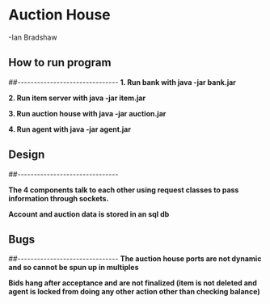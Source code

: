 # Auction House

-Ian Bradshaw

## How to run program
##-------------------------------
**1. Run bank with java -jar bank.jar**

**2. Run item server with java -jar item.jar**

**3. Run auction house with java -jar auction.jar**

**4. Run agent with java -jar agent.jar**



## Design
##-------------------------------

**The 4 components talk to each other using request classes to pass information through sockets.**

**Account and auction data is stored in an sql db**

## Bugs
##-------------------------------
**The auction house ports are not dynamic and so cannot be spun up in multiples**

**Bids hang after acceptance and are not finalized (item is not deleted and agent is locked from doing any other action 
other than checking balance)**

